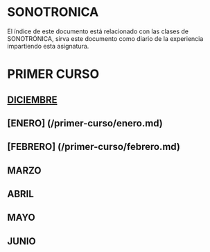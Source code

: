 # SONOTRONICA

El índice de este documento está relacionado con las clases de SONOTRÓNICA,
sirva este documento como diario de la experiencia impartiendo esta asignatura.

# PRIMER CURSO

## [DICIEMBRE](/primer-curso/diciembre.md)
## [ENERO] (/primer-curso/enero.md)
## [FEBRERO] (/primer-curso/febrero.md)
## MARZO
## ABRIL
## MAYO
## JUNIO
